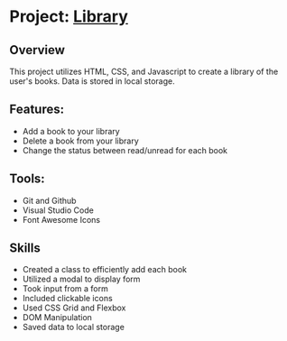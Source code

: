 
# Project: [Library](https://zach-adcock.github.io/Library-Project/)

## Overview
This project utilizes HTML, CSS, and Javascript to create a library of the user's books. Data is stored in local storage.

## Features:
- Add a book to your library
- Delete a book from your library
- Change the status between read/unread for each book

## Tools:
- Git and Github
- Visual Studio Code
- Font Awesome Icons

## Skills
- Created a class to efficiently add each book
- Utilized a modal to display form
- Took input from a form
- Included clickable icons
- Used CSS Grid and Flexbox
- DOM Manipulation
- Saved data to local storage
